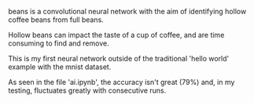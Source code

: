 beans is a convolutional neural network with the aim of identifying hollow coffee beans from full beans.

Hollow beans can impact the taste of a cup of coffee, and are time consuming to find and remove.

This is my first neural network outside of the traditional 'hello world' example with the mnist dataset.

As seen in the file 'ai.ipynb', the accuracy isn't great (79%) and, in my testing, fluctuates greatly with consecutive runs.
